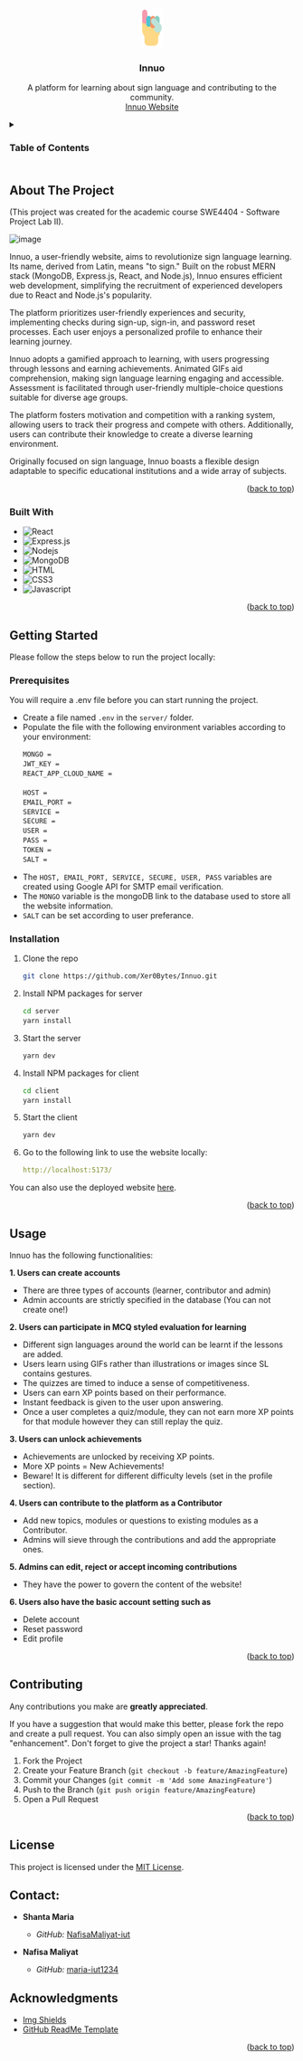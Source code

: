
<!-- PROJECT LOGO -->
<br />
<div align="center">
  <a href="https://github.com/Xer0Bytes/Innuo">
    <img src="client/src/assets/favicon.ico" alt="Logo" width="40" height="70">
  </a>

  <h3 align="center">Innuo</h3>

  <p align="center">
    A platform for learning about sign language and contributing to the community.
    <br>
    <a href="https://innuo.netlify.app/">Innuo Website</a>
  </p>
</div>



<!-- TABLE OF CONTENTS -->
<details>
  <summary><h3>Table of Contents<h3></summary>
  <ol>
    <li>
      <a href="#about-the-project">About The Project</a>
      <ul>
        <li><a href="#built-with">Built With</a></li>
      </ul>
    </li>
    <li>
      <a href="#getting-started">Getting Started</a>
      <ul>
        <li><a href="#prerequisites">Prerequisites</a></li>
        <li><a href="#installation">Installation</a></li>
      </ul>
    </li>
    <li><a href="#usage">Usage</a></li>
    <li><a href="#contributing">Contributing</a></li>
    <li><a href="#license">License</a></li>
    <li><a href="#contact">Contact</a></li>
    <li><a href="#acknowledgments">Acknowledgments</a></li>
  </ol>
</details>



<!-- ABOUT THE PROJECT -->
## About The Project

(This project was created for the academic course SWE4404 - Software Project Lab II).

![image](https://github.com/Xer0Bytes/Innuo/assets/95132675/0dc4247f-0347-4f72-8c05-79d241e4cb0d)

Innuo, a user-friendly website, aims to revolutionize sign language learning. Its name, derived from Latin, means "to sign." Built on the robust MERN stack (MongoDB, Express.js, React, and Node.js), Innuo ensures efficient web development, simplifying the recruitment of experienced developers due to React and Node.js's popularity.

The platform prioritizes user-friendly experiences and security, implementing checks during sign-up, sign-in, and password reset processes. Each user enjoys a personalized profile to enhance their learning journey.

Innuo adopts a gamified approach to learning, with users progressing through lessons and earning achievements. Animated GIFs aid comprehension, making sign language learning engaging and accessible. Assessment is facilitated through user-friendly multiple-choice questions suitable for diverse age groups.

The platform fosters motivation and competition with a ranking system, allowing users to track their progress and compete with others. Additionally, users can contribute their knowledge to create a diverse learning environment.

Originally focused on sign language, Innuo boasts a flexible design adaptable to specific educational institutions and a wide array of subjects.

<p align="right">(<a href="#readme-top">back to top</a>)</p>



### Built With

* ![React](https://img.shields.io/badge/-React-61DBFB?style=for-the-badge&labelColor=black&logo=react&logoColor=61DBFB)
* ![Express.js](https://img.shields.io/badge/Express.js-122658?style=for-the-badge&logo=express&logoColor=white)
* ![Nodejs](https://img.shields.io/badge/Nodejs-3C873A?style=for-the-badge&labelColor=black&logo=node.js&logoColor=3C873A)
* ![MongoDB](https://img.shields.io/badge/MongoDB-4EA94B?style=for-the-badge&logo=mongodb&logoColor=white)
* ![HTML](https://img.shields.io/badge/HTML5-E34F26?style=for-the-badge&logo=html5&logoColor=white)
* ![CSS3](https://img.shields.io/badge/CSS3-1572B6?style=for-the-badge&logo=css3&logoColor=white)
* ![Javascript](https://img.shields.io/badge/JavaScript-F7DF1E?style=for-the-badge&logo=javascript&logoColor=black)

<p align="right">(<a href="#readme-top">back to top</a>)</p>



<!-- GETTING STARTED -->
## Getting Started

Please follow the steps below to run the project locally:

### Prerequisites

You will require a .env file before you can start running the project.
* Create a file named `.env` in the `server/` folder.
* Populate the file with the following environment variables according to your environment:
  ```sh
  MONGO =
  JWT_KEY =
  REACT_APP_CLOUD_NAME =

  HOST =
  EMAIL_PORT =
  SERVICE =
  SECURE =
  USER =
  PASS =
  TOKEN =
  SALT =
  ```
* The `HOST, EMAIL_PORT, SERVICE, SECURE, USER, PASS` variables are created using Google API for SMTP email verification.
* The `MONGO` variable is the mongoDB link to the database used to store all the website information.
* `SALT` can be set according to user preferance.

### Installation

1. Clone the repo
   ```sh
   git clone https://github.com/Xer0Bytes/Innuo.git
   ```
3. Install NPM packages for server
   ```bash
   cd server
   yarn install
   ```
4. Start the server
   ```bash
   yarn dev
   ```
5. Install NPM packages for client
   ```bash
   cd client
   yarn install
   ```
6. Start the client
   ```bash
   yarn dev
   ```
7. Go to the following link to use the website locally:
   ```yaml
   http://localhost:5173/
   ```

You can also use the deployed website [here](https://innuo.netlify.app/).

<p align="right">(<a href="#readme-top">back to top</a>)</p>



<!-- USAGE EXAMPLES -->
## Usage

Innuo has the following functionalities:

**1. Users can create accounts**
   - There are three types of accounts (learner, contributor and admin)
   - Admin accounts are strictly specified in the database (You can not create one!)

**2. Users can participate in MCQ styled evaluation for learning**
   - Different sign languages around the world can be learnt if the lessons are added.
   - Users learn using GIFs rather than illustrations or images since SL contains gestures.
   - The quizzes are timed to induce a sense of competitiveness.
   - Users can earn XP points based on their performance.
   - Instant feedback is given to the user upon answering.
   - Once a user completes a quiz/module, they can not earn more XP points for that module however they can still replay the quiz.
 
**3. Users can unlock achievements**
   - Achievements are unlocked by receiving XP points.
   - More XP points = New Achievements!
   - Beware! It is different for different difficulty levels (set in the profile section).

**4. Users can contribute to the platform as a Contributor**
   - Add new topics, modules or questions to existing modules as a Contributor.
   - Admins will sieve through the contributions and add the appropriate ones.

**5. Admins can edit, reject or accept incoming contributions**
   - They have the power to govern the content of the website!

**6. Users also have the basic account setting such as**
   - Delete account
   - Reset password
   - Edit profile
   

<p align="right">(<a href="#readme-top">back to top</a>)</p>


<!-- CONTRIBUTING -->
## Contributing

Any contributions you make are **greatly appreciated**.

If you have a suggestion that would make this better, please fork the repo and create a pull request. You can also simply open an issue with the tag "enhancement".
Don't forget to give the project a star! Thanks again!

1. Fork the Project
2. Create your Feature Branch (`git checkout -b feature/AmazingFeature`)
3. Commit your Changes (`git commit -m 'Add some AmazingFeature'`)
4. Push to the Branch (`git push origin feature/AmazingFeature`)
5. Open a Pull Request

<p align="right">(<a href="#readme-top">back to top</a>)</p>


<!-- LICENSE -->
## License

This project is licensed under the [MIT License](LICENSE).

<!-- CONTACTS -->
## Contact:

- **Shanta Maria**
  - *GitHub:* [NafisaMaliyat-iut](https://github.com/NafisaMaliyat-iut)

- **Nafisa Maliyat**
  - *GitHub:* [maria-iut1234](https://github.com/maria-iut1234)



<!-- ACKNOWLEDGMENTS -->
## Acknowledgments

* [Img Shields](https://shields.io)
* [GitHub ReadMe Template](https://github.com/othneildrew/Best-README-Template/tree/master)

<p align="right">(<a href="#readme-top">back to top</a>)</p>
